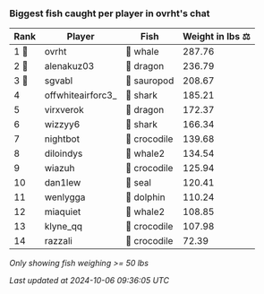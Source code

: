 ### Biggest fish caught per player in ovrht's chat
| Rank | Player | Fish | Weight in lbs ⚖️ |
|------|--------|-----------|---------|
| 1 🥇  | ovrht | 🐳 whale | 287.76 |
| 2 🥈  | alenakuz03 | 🐉 dragon | 236.79 |
| 3 🥉  | sgvabl | 🦕 sauropod | 208.67 |
| 4  | offwhiteairforc3_ | 🦈 shark | 185.21 |
| 5  | virxverok | 🐉 dragon | 172.37 |
| 6  | wizzyy6 | 🦈 shark | 166.34 |
| 7  | nightbot | 🐊 crocodile | 139.68 |
| 8  | diloindys | 🐋 whale2 | 134.54 |
| 9  | wiazuh | 🐊 crocodile | 125.94 |
| 10  | dan1lew | 🦭 seal | 120.41 |
| 11  | wenlygga | 🐬 dolphin | 110.24 |
| 12  | miaquiet | 🐋 whale2 | 108.85 |
| 13  | klyne_qq | 🐊 crocodile | 107.98 |
| 14  | razzali | 🐊 crocodile | 72.39 |

_Only showing fish weighing >= 50 lbs_

_Last updated at 2024-10-06 09:36:05 UTC_